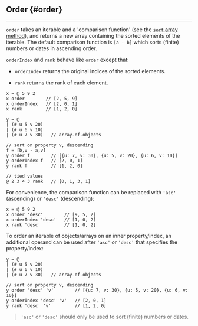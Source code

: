 ## Order {#order}

---

`order` takes an iterable and a 'comparison function' (see the [`sort` array method](https://developer.mozilla.org/en-US/docs/Web/JavaScript/Reference/Global_Objects/Array/sort)), and returns a new array containing the sorted elements of the iterable. The default comparison function is `[a - b]` which sorts (finite) numbers or dates in ascending order.

`orderIndex` and `rank` behave like `order` except that:

* `orderIndex` returns the original indices of the sorted elements.

* `rank` returns the rank of each element.

```
x = @ 5 9 2
x order        // [2, 5, 9]
x orderIndex   // [2, 0, 1] 
x rank         // [1, 2, 0]

y = @ 
| (# u 5 v 20)
| (# u 6 v 10)
| (# u 7 v 30)   // array-of-objects

// sort on property v, descending
f = [b,v - a,v]
y order f        // [{u: 7, v: 30}, {u: 5, v: 20}, {u: 6, v: 10}]
y orderIndex f   // [2, 0, 1]
y rank f         // [1, 2, 0]

// tied values
@ 2 3 4 3 rank   // [0, 1, 3, 1]
```

For convenience, the comparison function can be replaced with `'asc'` (ascending) or `'desc'` (descending):

```
x = @ 5 9 2
x order 'desc'        // [9, 5, 2]
x orderIndex 'desc'   // [1, 0, 2] 
x rank 'desc'         // [1, 0, 2]
```

To order an iterable of objects/arrays on an inner property/index, an additional operand can be used after `'asc'` or `'desc'` that specifies the property/index:

```
y = @ 
| (# u 5 v 20)
| (# u 6 v 10)
| (# u 7 v 30)   // array-of-objects

// sort on property v, descending
y order 'desc' 'v'        // [{u: 7, v: 30}, {u: 5, v: 20}, {u: 6, v: 10}]
y orderIndex 'desc' 'v'   // [2, 0, 1]
y rank 'desc' 'v'         // [1, 2, 0]
```

> `'asc'` or `'desc'` should only be used to sort (finite) numbers or dates.
